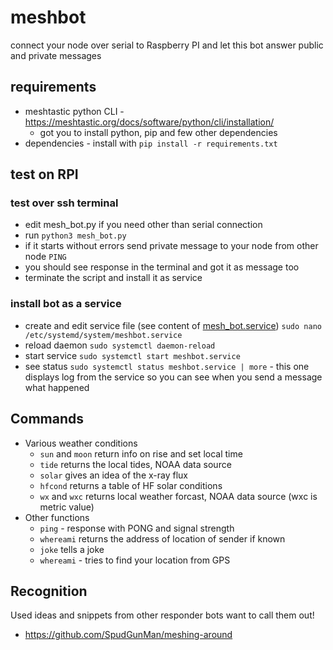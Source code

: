 # meshbot

connect your node over serial to Raspberry PI and let this bot answer public and private messages

## requirements

- meshtastic python CLI - https://meshtastic.org/docs/software/python/cli/installation/
  - got you to install python, pip and few other dependencies
- dependencies - install with `pip install -r requirements.txt`

## test on RPI

### test over ssh terminal

- edit mesh_bot.py if you need other than serial connection
- run `python3 mesh_bot.py` 
- if it starts without errors send private message to your node from other node `PING`
- you should see response in the terminal and got it as message too
- terminate the script and install it as service

### install bot as a service

- create and edit service file (see content of [mesh_bot.service](mesh_bot.service)) `sudo nano /etc/systemd/system/meshbot.service`
- reload daemon `sudo systemctl daemon-reload`
- start service `sudo systemctl start meshbot.service`
- see status `sudo systemctl status meshbot.service | more` - this one displays log from the service so you can see when you send a message what happened

## Commands

- Various weather conditions
  - `sun` and `moon` return info on rise and set local time
  - `tide` returns the local tides, NOAA data source
  - `solar` gives an idea of the x-ray flux
  - `hfcond` returns a table of HF solar conditions
  - `wx` and `wxc` returns local weather forcast, NOAA data source (wxc is metric value)
- Other functions
  - `ping` - response with PONG and signal strength
  - `whereami` returns the address of location of sender if known
  - `joke` tells a joke
  - `whereami` - tries to find your location from GPS

## Recognition

Used ideas and snippets from other responder bots want to call them out!
 - https://github.com/SpudGunMan/meshing-around
